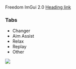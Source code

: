 Freedom ImGui 2.0
[Heading link](https://github.com/pandao/editor.md "Heading link")

### Tabs

- Changer
- Aim Assist
- Relax
- Replay
- Other

![](https://github.com/Klofrox/Rox-ImGui-Freedom/blob/main/Screenshot_2.png?raw=true)
